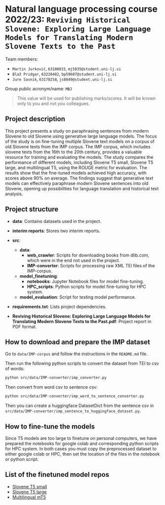 # Natural language processing course 2022/23: `Reviving Historical Slovene: Exploring Large Language Models for Translating Modern Slovene Texts to the Past`

Team members:
 * `Martin Jurkovič`, `63180015`, `mj5835@student.uni-lj.si`
 * `Blaž Pridgar`, `63220482`, `bp59607@student.uni-lj.si`
 * `Jure Savnik`, `63170258`, `js8049@student.uni-lj.si`
 
Group public acronym/name: `MBJ`
 > This value will be used for publishing marks/scores. It will be known only to you and not you colleagues.

## Project description

This project presents a study on paraphrasing sentences from modern Slovene to old Slovene using generative large language models. The focus of the study is on fine-tuning multiple Slovene text models on a corpus of old Slovene texts from the IMP corpus. The IMP corpus, which includes slovene texts from the 16th to the 20th century, provides a valuable resource for training and evaluating the models. The study compares the performance of different models, including Slovene T5 small, Slovene T5 large, and multilingual T5, using the ROUGE metric for evaluation. The results show that the fine-tuned models achieved high accuracy, with scores above 90\% on average. The findings suggest that generative text models can effectively paraphrase modern Slovene sentences into old Slovene, opening up possibilities for language translation and historical text analysis.

## Project structure

- **data**: Contains datasets used in the project.
- **interim reports**: Stores two interim reports.
- **src**:
  - **data**:
    - **web_crawler**: Scripts for downloading books from dlib.com, which were in the end not used in the project.
    - **IMP-converter**: Scripts for processing raw XML TEI files of the IMP-corpus.
  - **model_finetuning**:
    - **notebooks**: Jupyter Notebook files for model fine-tuning.
    - **HPC_scripts**: Python scripts for model fine-tuning for HPC system.
  - **model_evaluation**: Script for testing model performance.

- **requirements.txt**: Lists project dependencies.
- **Reviving Historical Slovene: Exploring Large Language Models for Translating Modern Slovene Texts to the Past.pdf**: Project report in PDF format.
## How to download and prepare the IMP dataset
Go to `data/IMP-corpus` and follow the instructions in the `README.md` file.

Then run the following python scripts to convert the dataset from TEI to csv of words:
```bash
python src/data/IMP-converter/imp_converter.py
```

Then convert from word csv to sentence csv:
```bash
python src/data/IMP-converter/imp_word_to_sentence_converter.py
```

Then you can create a huggingface DatasetDict from the sentence csv in `src/data/IMP-converter/imp_sentence_to_huggingface_dataset.py`.

## How to fine-tune the models
Since T5 models are too large to finetune on personal computers, we have prepared the notebooks for google colab and corresponding python scripts for HPC system. In both cases you must copy the preprocessed dataset to either google colab or HPC, then set the location of the files in the notebook or python script.

## List of the finetuned model repos
- [Slovene T5 small](https://huggingface.co/martinjurkovic/t5-sl-small-finetuned-old-slovene)
- [Slovene T5 large](https://huggingface.co/martinjurkovic/t5-sl-large-finetuned-old-slovene-3)
- [Multilingual mT5](https://huggingface.co/martinjurkovic/mt5-base-finetuned-old-slovene)
